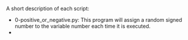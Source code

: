 A short description of each script:
+ 0-positive_or_negative.py: This program will assign a random signed number to the variable number each time it is executed.
+
